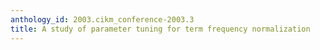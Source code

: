 ```yaml
---
anthology_id: 2003.cikm_conference-2003.3
title: A study of parameter tuning for term frequency normalization
---
```

